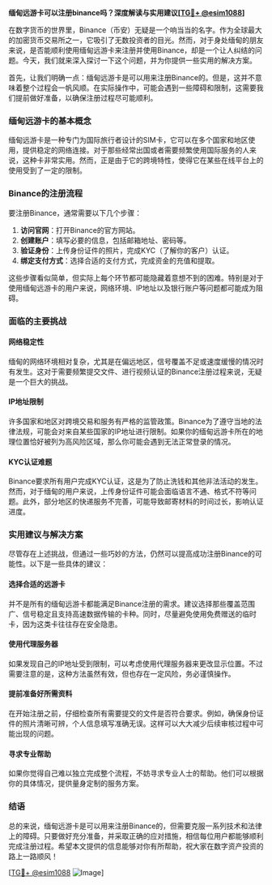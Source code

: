 **缅甸远游卡可以注册binance吗？深度解读与实用建议[[TG💪+ @esim1088](https://t.me/s/esim1088)]**

在数字货币的世界里，Binance（币安）无疑是一个响当当的名字。作为全球最大的加密货币交易所之一，它吸引了无数投资者的目光。然而，对于身处缅甸的朋友来说，是否能顺利使用缅甸远游卡来注册并使用Binance，却是一个让人纠结的问题。今天，我们就来深入探讨一下这个问题，并为你提供一些实用的解决方案。

首先，让我们明确一点：缅甸远游卡是可以用来注册Binance的。但是，这并不意味着整个过程会一帆风顺。在实际操作中，可能会遇到一些障碍和限制，这需要我们提前做好准备，以确保注册过程尽可能顺利。

### 缅甸远游卡的基本概念

缅甸远游卡是一种专门为国际旅行者设计的SIM卡，它可以在多个国家和地区使用，提供稳定的网络连接。对于那些经常出国或者需要频繁使用国际服务的人来说，这种卡非常实用。然而，正是由于它的跨境特性，使得它在某些在线平台上的使用受到了一定的限制。

### Binance的注册流程

要注册Binance，通常需要以下几个步骤：

1. **访问官网**：打开Binance的官方网站。
2. **创建账户**：填写必要的信息，包括邮箱地址、密码等。
3. **验证身份**：上传身份证件的照片，完成KYC（了解你的客户）认证。
4. **绑定支付方式**：选择合适的支付方式，完成资金的充值和提取。

这些步骤看似简单，但实际上每个环节都可能隐藏着意想不到的困难。特别是对于使用缅甸远游卡的用户来说，网络环境、IP地址以及银行账户等问题都可能成为阻碍。

### 面临的主要挑战

#### 网络稳定性
缅甸的网络环境相对复杂，尤其是在偏远地区，信号覆盖不足或速度缓慢的情况时有发生。这对于需要频繁提交文件、进行视频认证的Binance注册过程来说，无疑是一个巨大的挑战。

#### IP地址限制
许多国家和地区对跨境交易和服务有严格的监管政策。Binance为了遵守当地的法律法规，可能会对来自某些国家的IP地址进行限制。如果你的缅甸远游卡所在的地理位置恰好被列为高风险区域，那么你可能会遇到无法正常登录的情况。

#### KYC认证难题
Binance要求所有用户完成KYC认证，这是为了防止洗钱和其他非法活动的发生。然而，对于缅甸的用户来说，上传身份证件可能会面临语言不通、格式不符等问题。此外，部分地区的快递服务不完善，可能导致邮寄材料的时间过长，影响认证进度。

### 实用建议与解决方案

尽管存在上述挑战，但通过一些巧妙的方法，仍然可以提高成功注册Binance的可能性。以下是一些具体的建议：

#### 选择合适的远游卡
并不是所有的缅甸远游卡都能满足Binance注册的需求。建议选择那些覆盖范围广、信号稳定且支持高速数据传输的卡种。同时，尽量避免使用免费赠送的临时卡，因为这类卡往往存在安全隐患。

#### 使用代理服务器
如果发现自己的IP地址受到限制，可以考虑使用代理服务器来更改显示位置。不过需要注意的是，这种方法虽然有效，但也存在一定风险，务必谨慎操作。

#### 提前准备好所需资料
在开始注册之前，仔细检查所有需要提交的文件是否符合要求。例如，确保身份证件的照片清晰可辨，个人信息填写准确无误。这样可以大大减少后续审核过程中可能出现的问题。

#### 寻求专业帮助
如果你觉得自己难以独立完成整个流程，不妨寻求专业人士的帮助。他们可以根据你的具体情况，提供量身定制的服务方案。

### 结语

总的来说，缅甸远游卡是可以用来注册Binance的，但需要克服一系列技术和法律上的障碍。只要做好充分准备，并采取正确的应对措施，相信每位用户都能够顺利完成注册过程。希望本文提供的信息能够对你有所帮助，祝大家在数字资产投资的路上一路顺风！

[[TG💪+ @esim1088](https://t.me/s/esim1088) ![Image](https://i.postimg.cc/4NQfJmqS/Snipaste-2025-05-13-00-14-12.png)]